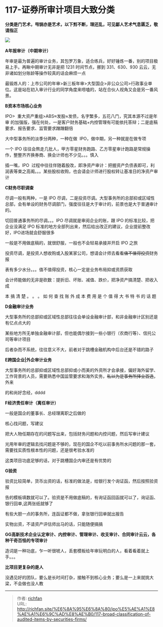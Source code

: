 # 117-证券所审计项目大致分类

**分类是门艺术，甩锅亦是艺术，以下剪不断，理还乱，可见鄙人艺术气息匮乏，敬请指正**

![](https://cdn.staticaly.com/gh/richffan/img@main/obsidian/IPO/117-证券所审计项目大致分类_1.png) 

**A年报审计（中期审计）**

年审是最为普遍的审计业务，其包罗万象，适合练兵，好好锤炼一番，别的项目极易上手。再瞅中期审计无非是把 1231 时间节点，挪到 331、630、930 云云，无非诸如划分账龄等操作较真的话会麻烦一点

最锻炼人的：上市公司的年审>新三板年审>大型国企>非公众公司>行政事业单位。这是站在初入审计行业的同学角度来唠嗑的，站在合伙人视角又会是另一番风景。

**B资本市场核心业务**

IPO>  重大资产重组>ABS≈发股≈发债，名字繁多，五花八门，究其本源不过是年审 的加强版，强在何处，一是客户财务基础+内控管理有可能依托答辩；二是底稿要求、报告要求、监管要求蹭蹭翻倍

大中型事务所的淡季分两种，一种在做  IPO，做中期，另一种就是在做专项

一个 IPO 往往会熬走几批人，甲方零星财务跑路、乙方零星审计跑路是常规操作，整整齐齐换券商、换会计师也不少见。。。慎入

插一嘴，IPO  过程中往往伴随着股改，即净资产审计：把握资产负债表即可，利润表等束之高阁。。。某些股权收购，也会请会计师进行股权转让基准日的净资产审计

**C财务尽职调查**

尽调一般有两种，一是 IPO 尽调，二是投资尽调。大型事务所的总部抑或区域性总部，会有单设的财务尽调部门，强度往往是大于审计的，前景也是大于普通审计的。

  

切回普通事务所的尽调。。。IPO 尽调就是审阅企业的账，跟 IPO 的标准比较，把企业没满足 IPO 标准的地方全部列出来，然后给出改正的建议，企业提前整改好，IPO进场就会舒服很多

一般是不用做底稿的，就很舒服，一般也不会轻易承接并开启 IPO 之旅

投资尽调，是投资人想收购或入股某家公司，想请会计师去看看~~值不值得投资~~财务报

表有多少水分。。。值不值得投资，核心一定是业务布局抑或资质获取

会计师能做的无非是砍数：提折旧、坏账、减值、跌价，把净资产搞清楚、把收入成

本 搞 清 楚 。 。 。 如 何 查 找 账 外 成 本 费 用 是 个 值 得 大 书 特 书 的 话 题

**D金融审计业务**

大型事务所的总部抑或区域性总部往往会单设金融审计部，和非金融审计区别还是有亿点点大的

某些地方所无单独金融审计部，但也能偶尔接到一些小银行（农商行等）、信托公司等审计项目

后者杂而不系统，往往意义不大，前者对于跳槽金融机构中后台还是不错的路子

  

**E跨国企业|外企审计业务**

大型事务所的总部抑或区域性总部抑或小而美的外资所才会承接，偏好海外留学、工作背景的人员，需要熟悉中国监管要求和海外实务，~~私以为是事务所择业首选~~，外来

的和尚好念经，dddd

**F经济责任审计（离任审计）**

一般是国企的董事长、总经理离职之后做的

核心找问题，写建议

把大人物任期存在的问题写出来，包括财务问题和内控问题，然后写审计建议

光用年审的逻辑去找问题是不够的，现在的国企不吃以前事务所水问题的那一套，需要找实质性根本性的问题，还是很考验水准的

这类项目功底足够的话，对于跳槽国企内审还是有优势的

**G验资**

验资比较简单，货币出资的话，标准的做法是，给银行发个询证函，然后按照验资报

  

告的模板填数就可以了。验资是不用做底稿的，有询证函回函就可以了，询证函、银行回单,这两张纸就够了

有些大胆一点的事务所，连函证都不做，拿张银行回单就出报告

实物出资，不请资产评估师出马的话，只能随便搞搞

**GG高新技术企业认定审计、内控审计、管理审计、收支审计、合同审计云云，各种干奇百怪的专项审计**

造词是一种功底，乍一听很唬人，丢套模板给年审玩明白的人，看着看着就上手。。。

**比项目更复杂的是人**

没遇见好的团队，要么是长时间打杂，接触不到核心业务；要么是一上来就挑大梁，不会做也没人教

---

> 作者: [richfan](https://richfan.site/)  
> URL: http://richfan.site/%E6%8A%95%E6%8A%80/ipo%E5%AE%A1%E8%AE%A1%E6%9C%AD%E8%AE%B0/117-broad-classification-of-audited-items-by-securities-firms/  

